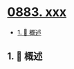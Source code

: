 # [0883. xxx](https://github.com/Tdahuyou/TNotes.leetcode/tree/main/notes/0883.%20xxx)

<!-- region:toc -->

- [1. 📝 概述](#1--概述)

<!-- endregion:toc -->

## 1. 📝 概述
